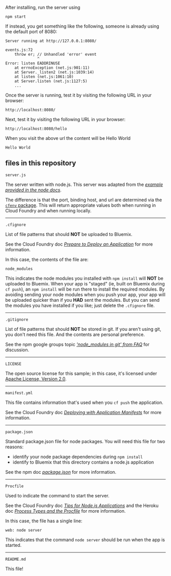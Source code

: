 
After installing, run the server using

    npm start



If instead, you get something like the following, someone is already
using the default port of 8080:

    Server running at http://127.0.0.1:8080/

    events.js:72
        throw er; // Unhandled 'error' event
                  ^
    Error: listen EADDRINUSE
        at errnoException (net.js:901:11)
        at Server._listen2 (net.js:1039:14)
        at listen (net.js:1061:10)
        at Server.listen (net.js:1127:5)
        ...

Once the server is running, test it by visiting the following URL in your
browser:

    http://localhost:8080/

Next, test it by visiting the following URL in your
browser:

    http://localhost:8080/hello

When you visit the above url the content will be Hello World

    Hello World




files in this repository
--------------------------------------------------------------------------------

`server.js`

The server written with node.js.  This server was adapted from the
*[example provided in the node docs](http://nodejs.org/api/synopsis.html)*.

The difference is that the port, binding host, and url are determined
via the [`cfenv` package](https://www.npmjs.org/package/cfenv).  This will
return appropriate values both when running in Cloud Foundry and when running
locally.

---

`.cfignore`

List of file patterns that should **NOT** be uploaded to Bluemix.

See the Cloud Foundry doc
*[Prepare to Deploy an Application](http://docs.cloudfoundry.org/devguide/deploy-apps/prepare-to-deploy.html)*
for more information.

In this case, the contents of the file are:

    node_modules

This indicates the node modules you installed with `npm install` will **NOT** be
uploaded to Bluemix.  When your app is "staged" (ie, built on Bluemix during
`cf push`), an
`npm install` will be run there to install the required modules.  By avoiding
sending your node modules when you push your app, your app will be uploaded
quicker than
if you **HAD** sent the modules.  But you can send the modules you have installed
if you like; just delete the `.cfignore` file.

---

`.gitignore`

List of file patterns that should **NOT** be stored in git.  If you aren't using
git, you don't need this file.  And the contents are personal preference.

See the npm google groups topic
*['node_modules in git' from FAQ](https://groups.google.com/forum/#!topic/npm-/8SRXhD6uMmk)*
for discussion.

---

`LICENSE`

The open source license for this sample; in this case, it's licensed under
[Apache License, Version 2.0](http://www.apache.org/licenses/LICENSE-2.0).

---

`manifest.yml`

This file contains information that's used when you `cf push` the application.

See the Cloud Foundry doc
*[Deploying with Application Manifests](http://docs.cloudfoundry.org/devguide/deploy-apps/manifest.html)*
for more information.

---

`package.json`

Standard package.json file for node packages.  You will need this file for two
reasons:

* identify your node package dependencies during `npm install`
* identify to Bluemix that this directory contains a node.js application

See the npm doc
*[package.json](https://npmjs.org/doc/json.html)*
for more information.

---

`Procfile`

Used to indicate the command to start the server.

See the Cloud Foundry doc
*[Tips for Node.js Applications](http://docs.cloudfoundry.org/buildpacks/node/node-tips.html)*
and the Heroku doc
*[Process Types and the Procfile](https://devcenter.heroku.com/articles/procfile)*
for more information.

In this case, the file has a single line:

    web: node server

This indicates that the command `node server` should be run when the app is
started.

---

`README.md`

This file!
